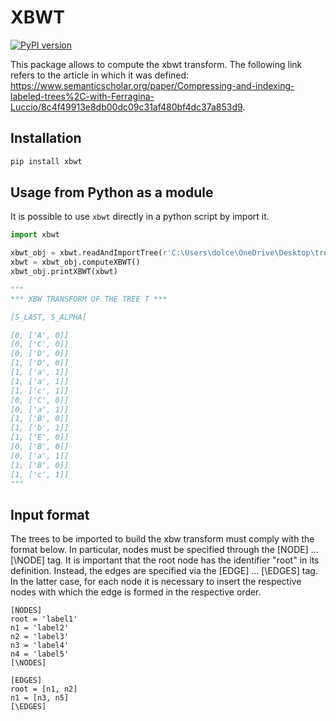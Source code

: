 # XBWT

[![PyPI version](https://badge.fury.io/py/xbwt.svg)](https://pypi.org/project/xbwt/)

This package allows to compute the xbwt transform. The following link refers to the article in which it was defined: https://www.semanticscholar.org/paper/Compressing-and-indexing-labeled-trees%2C-with-Ferragina-Luccio/8c4f49913e8db00dc09c31af480bf4dc37a853d9.

## Installation

```bash
pip install xbwt
```

## Usage from Python as a module
It is possible to use `xbwt` directly in a python script by import it.

```python
import xbwt

xbwt_obj = xbwt.readAndImportTree(r'C:\Users\dolce\OneDrive\Desktop\tree.txt')
xbwt = xbwt_obj.computeXBWT()
xbwt_obj.printXBWT(xbwt)

"""
*** XBW TRANSFORM OF THE TREE T *** 

[S_LAST, S_ALPHA]

[0, ['A', 0]]
[0, ['C', 0]]
[0, ['D', 0]]
[1, ['D', 0]]
[1, ['a', 1]]
[1, ['a', 1]]
[1, ['c', 1]]
[0, ['C', 0]]
[0, ['a', 1]]
[1, ['B', 0]]
[1, ['b', 1]]
[1, ['E', 0]]
[0, ['B', 0]]
[0, ['a', 1]]
[1, ['B', 0]]
[1, ['c', 1]]
"""
```

## Input format

The trees to be imported to build the xbw transform must comply with the format below. In particular, nodes must be specified through the [NODE] ... [\NODE] tag. It is important that the root node has the identifier "root" in its definition. Instead, the edges are specified via the [EDGE] ... [\EDGES] tag. In the latter case, for each node it is necessary to insert the respective nodes with which the edge is formed in the respective order.

```
[NODES]
root = 'label1'
n1 = 'label2'
n2 = 'label3'
n3 = 'label4'
n4 = 'label5'
[\NODES]

[EDGES]
root = [n1, n2]
n1 = [n3, n5]
[\EDGES]
```

